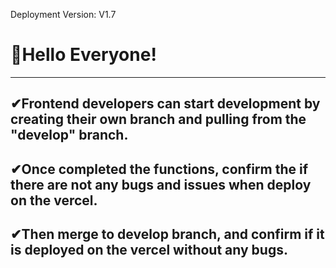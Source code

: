 Deployment Version: V1.7

# 👏Hello Everyone!
-------------------------------
## ✔Frontend developers can start development by creating their own branch and pulling from the "develop" branch.
## ✔Once completed the functions, confirm the if there are not any bugs and issues when deploy on the vercel.
## ✔Then merge to develop branch, and confirm if it is deployed on the vercel without any bugs.

